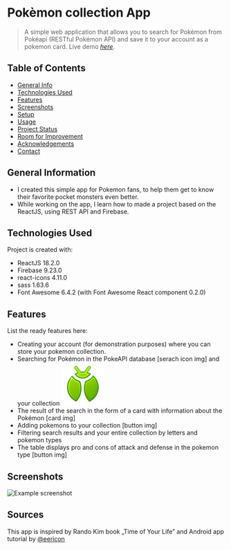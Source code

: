 # Pokèmon collection App
> A simple web application that allows you to search for Pokémon from Pokéapi (RESTful Pokémon API) and save it to your account as a pokemon card.
> Live demo [_here_](https://www.example.com). <!-- If you have the project hosted somewhere, include the link here. -->

## Table of Contents
* [General Info](#general-information)
* [Technologies Used](#technologies-used)
* [Features](#features)
* [Screenshots](#screenshots)
* [Setup](#setup)
* [Usage](#usage)
* [Project Status](#project-status)
* [Room for Improvement](#room-for-improvement)
* [Acknowledgements](#acknowledgements)
* [Contact](#contact)
<!-- * [License](#license) -->


## General Information
- I created this simple app for Pokemon fans, to help them get to know their favorite pocket monsters even better.
- While working on the app, I learn how to made a project based on the ReactJS, using REST API and Firebase.


## Technologies Used
Project is created with:
- ReactJS 18.2.0
- Firebase 9.23.0
- react-icons 4.11.0
- sass 1.63.6
- Font Awesome 6.4.2 (with Font Awesome React component 0.2.0)


## Features
List the ready features here:
- Creating your account (for demonstration purposes) where you can store your pokemon collection.
- Searching for Pokémon in the PokeAPI database [serach icon img] and your collection ![database search icon](./public/images/types/bug.webp)
- The result of the search in the form of a card with information about the Pokémon [card img]
- Adding pokemons to your collection [button img]
- Filtering search results and your entire collection by letters and pokemon types
- The table displays pro and cons of attack and defense in the pokemon type [button img]


## Screenshots
![Example screenshot](./img/screenshot.png)
<!-- If you have screenshots you'd like to share, include them here. -->

## Sources
This app is inspired by Rando Kim book „Time of Your Life”
and Android app tutorial by [@eericon](https://www.eericon.github.io/post/timer-android)